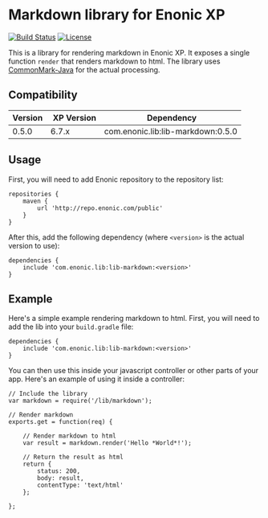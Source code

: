 Markdown library for Enonic XP
==============================

[![Build Status](https://travis-ci.org/enonic/lib-markdown.svg?branch=master)](https://travis-ci.org/enonic/lib-markdown)
[![License](https://img.shields.io/github/license/enonic/lib-markdown.svg)](http://www.apache.org/licenses/LICENSE-2.0.html)

This is a library for rendering markdown in Enonic XP. It exposes a single function `render` that renders markdown to html. The library
uses [CommonMark-Java](https://github.com/atlassian/commonmark-java) for the actual processing.

Compatibility
-------------

| Version | XP Version | Dependency                        |
|---------|------------|-----------------------------------|
| 0.5.0   | 6.7.x      | com.enonic.lib:lib-markdown:0.5.0 |

Usage
-----

First, you will need to add Enonic repository to the repository list:

    repositories {
        maven {
            url 'http://repo.enonic.com/public'
        }
    }

After this, add the following dependency (where ``<version>`` is the actual version to use):

    dependencies {
        include 'com.enonic.lib:lib-markdown:<version>'
    }

Example
-------

Here's a simple example rendering markdown to html. First, you will need to add the lib into your
``build.gradle`` file:

    dependencies {
        include 'com.enonic.lib:lib-markdown:<version>'
    }
    
You can then use this inside your javascript controller or other parts of your app. Here's an example of using it inside a controller:
    
    // Include the library
    var markdown = require('/lib/markdown');

    // Render markdown
    exports.get = function(req) {
    
        // Render markdown to html
        var result = markdown.render('Hello *World*!');
        
        // Return the result as html
        return {
            status: 200,
            body: result,
            contentType: 'text/html'
        };
        
    };
    